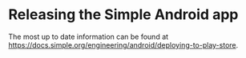# Releasing the Simple Android app

The most up to date information can be found at https://docs.simple.org/engineering/android/deploying-to-play-store.
